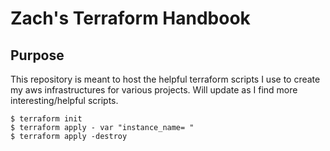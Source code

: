 # Zach's Terraform Handbook

## Purpose

This repository is meant to host the helpful terraform scripts I use to create my aws infrastructures for various projects. Will update as I find more interesting/helpful scripts.

```
$ terraform init
$ terraform apply - var "instance_name= "
$ terraform apply -destroy
```